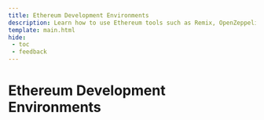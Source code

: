 ```yaml
---
title: Ethereum Development Environments
description: Learn how to use Ethereum tools such as Remix, OpenZeppelin, Hardhat, Truffle, Waffle & Mars, and more to develop Solidity smart contracts on Moonbeam.
template: main.html
hide: 
 - toc
 - feedback
---
```


<h1 class='subsection-title'>Ethereum Development Environments</h1>
<div class='subsection-wrapper'></div>